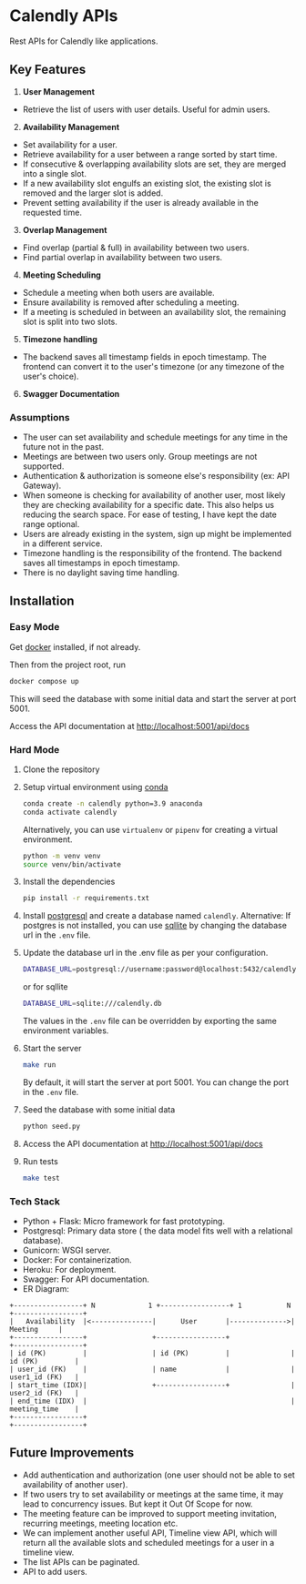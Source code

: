 # Calendly APIs

Rest APIs for Calendly like applications.

## Key Features

1. **User Management**  
- Retrieve the list of users with user details. Useful for admin users.

2. **Availability Management**
- Set availability for a user.
- Retrieve availability for a user between a range sorted by start time.
- If consecutive & overlapping availability slots are set, they are merged into a single slot.
- If a new availability slot engulfs an existing slot, the existing slot is removed and the larger slot is added.
- Prevent setting availability if the user is already available in the requested time.

3. **Overlap Management**  
- Find overlap (partial & full) in availability between two users.
- Find partial overlap in availability between two users.

4. **Meeting Scheduling**
- Schedule a meeting when both users are available.
- Ensure availability is removed after scheduling a meeting.
- If a meeting is scheduled in between an availability slot, the remaining slot is split into two slots.

5. **Timezone handling**
-  The backend saves all timestamp fields in epoch timestamp. The frontend can convert it to the user's timezone (or any timezone of the user's choice).

6. **Swagger Documentation**


### Assumptions
- The user can set availability and schedule meetings for any time in the future not in the past.
- Meetings are between two users only. Group meetings are not supported.
- Authentication & authorization is someone else's responsibility (ex: API Gateway).
- When someone is checking for availability of another user, most likely they are checking availability for a specific date. This also helps us reducing the search space. For ease of testing, I have kept the date range optional.
- Users are already existing in the system, sign up might be implemented in a different service.
- Timezone handling is the responsibility of the frontend. The backend saves all timestamps in epoch timestamp.
- There is no daylight saving time handling.


## Installation

### Easy Mode
Get [docker](https://docs.docker.com/engine/install/) installed, if not already.

Then from the project root, run

```sh
docker compose up
```

This will seed the database with some initial data and start the server at port 5001.

Access the API documentation at [http://localhost:5001/api/docs](http://localhost:5001/api/docs)

### Hard Mode

1. Clone the repository
2. Setup virtual environment using [conda](https://docs.anaconda.com/miniconda/#quick-command-line-install)
    ```sh
    conda create -n calendly python=3.9 anaconda
    conda activate calendly
    ```
   
    Alternatively, you can use `virtualenv` or `pipenv` for creating a virtual environment.
    ```sh
    python -m venv venv
    source venv/bin/activate
    ```
3. Install the dependencies
    ```sh
    pip install -r requirements.txt
    ```
4. Install [postgresql](https://www.postgresql.org/download/) and create a database named `calendly`.
   Alternative: If postgres is not installed, you can use [sqllite](https://www.sqlite.org/) by changing the database url in the `.env` file.
5. Update the database url in the .env file as per your configuration.
    ```sh
    DATABASE_URL=postgresql://username:password@localhost:5432/calendly
    ```
   
    or for sqllite
    ```sh
    DATABASE_URL=sqlite:///calendly.db
    ```
   The values in the `.env` file can be overridden by exporting the same environment variables.
6. Start the server
    ```sh
    make run
    ```
   By default, it will start the server at port 5001. You can change the port in the `.env` file.
7. Seed the database with some initial data
    ```sh
    python seed.py
    ```
8. Access the API documentation at [http://localhost:5001/api/docs](http://localhost:5001/api/docs)
9. Run tests
    ```sh
    make test
    ```
   
### Tech Stack
- Python + Flask: Micro framework for fast prototyping.
- Postgresql: Primary data store ( the data model fits well with a relational database).
- Gunicorn: WSGI server.
- Docker: For containerization.
- Heroku: For deployment.
- Swagger: For API documentation.
- ER Diagram:

```
+-----------------+ N             1 +-----------------+ 1           N +-----------------+
|   Availability  |<---------------|      User       |-------------->|     Meeting     |
+-----------------+                +-----------------+               +-----------------+
| id (PK)         |                | id (PK)         |               | id (PK)         |
| user_id (FK)    |                | name            |               | user1_id (FK)   |
| start_time (IDX)|                +-----------------+               | user2_id (FK)   |
| end_time (IDX)  |                                                  | meeting_time    |
+-----------------+                                                  +-----------------+
```


   
## Future Improvements
- Add authentication and authorization (one user should not be able to set availability of another user).
- If two users try to set availability or meetings at the same time, it may lead to concurrency issues. But kept it Out Of Scope for now.
- The meeting feature can be improved to support meeting invitation, recurring meetings, meeting location etc.
- We can implement another useful API, Timeline view API, which will return all the available slots and scheduled meetings
  for a user in a timeline view.
- The list APIs can be paginated.
- API to add users.
